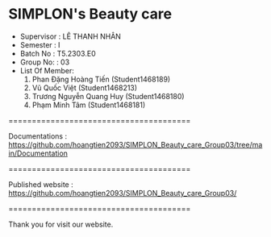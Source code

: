 SIMPLON's Beauty care
=======================================
+ Supervisor		: LÊ THANH NHÂN
+ Semester		: I	
+ Batch No		: T5.2303.E0	
+ Group No:		: 03
+ List Of Member:
	1. Phan Đặng Hoàng Tiến  	(Student1468189)
	2. Vũ Quốc Việt	            	(Student1468213)
	3. Trương Nguyễn Quang Huy 	(Student1468180)
	4. Phạm Minh Tâm            	(Student1468181)
  
=======================================

Documentations : https://github.com/hoangtien2093/SIMPLON_Beauty_care_Group03/tree/main/Documentation

=======================================

Published website : https://github.com/hoangtien2093/SIMPLON_Beauty_care_Group03/

=======================================

Thank you for visit our website.
